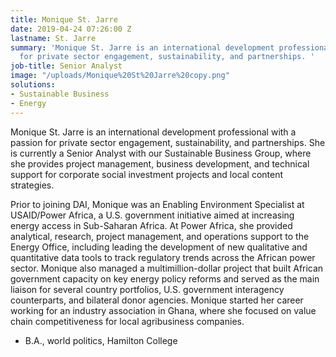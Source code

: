 ```yaml
---
title: Monique St. Jarre
date: 2019-04-24 07:26:00 Z
lastname: St. Jarre
summary: 'Monique St. Jarre is an international development professional with a passion
  for private sector engagement, sustainability, and partnerships. '
job-title: Senior Analyst
image: "/uploads/Monique%20St%20Jarre%20copy.png"
solutions:
- Sustainable Business
- Energy
---
```


Monique St. Jarre is an international development professional with a passion for private sector engagement, sustainability, and partnerships. She is currently a Senior Analyst with our Sustainable Business Group, where she provides project management, business development, and technical support for corporate social investment projects and local content strategies.
 
Prior to joining DAI, Monique was an Enabling Environment Specialist at USAID/Power Africa, a U.S. government initiative aimed at increasing energy access in Sub-Saharan Africa. At Power Africa, she provided analytical, research, project management, and operations support to the Energy Office, including leading the development of new qualitative and quantitative data tools to track regulatory trends across the African power sector. Monique also managed a multimillion-dollar project that built African government capacity on key energy policy reforms and served as the main liaison for several country portfolios, U.S. government interagency counterparts, and bilateral donor agencies. Monique started her career working for an industry association in Ghana, where she focused on value chain competitiveness for local agribusiness companies.

* B.A., world politics, Hamilton College